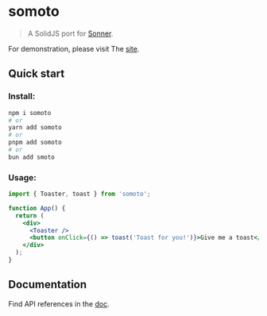 # somoto

> A SolidJS port for [Sonner](https://github.com/emilkowalski/sonner).

For demonstration, please visit The [site](https://oc1s.github.io/somo/).

## Quick start

### Install:

```bash
npm i somoto
# or
yarn add somoto
# or
pnpm add somoto
# or
bun add smoto
```

### Usage:

```jsx
import { Toaster, toast } from 'somoto';

function App() {
  return (
    <div>
      <Toaster />
      <button onClick={() => toast('Toast for you!')}>Give me a toast</button>
    </div>
  );
}
```

## Documentation

Find API references in the [doc](https://oc1s.github.io/somo/getting-started/).
